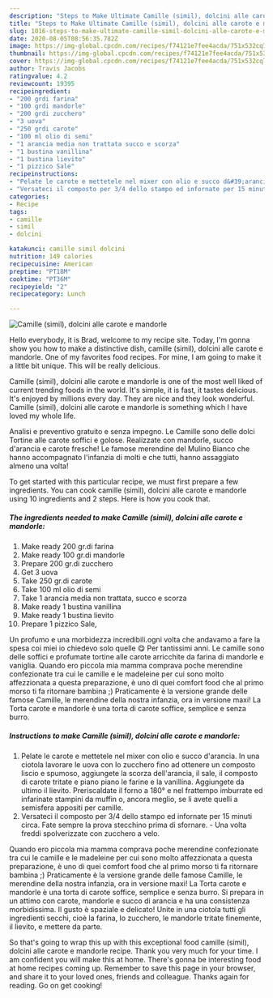 ```yaml
---
description: "Steps to Make Ultimate Camille (simil), dolcini alle carote e mandorle"
title: "Steps to Make Ultimate Camille (simil), dolcini alle carote e mandorle"
slug: 1016-steps-to-make-ultimate-camille-simil-dolcini-alle-carote-e-mandorle
date: 2020-08-05T08:56:35.782Z
image: https://img-global.cpcdn.com/recipes/f74121e7fee4acda/751x532cq70/camille-simil-dolcini-alle-carote-e-mandorle-recipe-main-photo.jpg
thumbnail: https://img-global.cpcdn.com/recipes/f74121e7fee4acda/751x532cq70/camille-simil-dolcini-alle-carote-e-mandorle-recipe-main-photo.jpg
cover: https://img-global.cpcdn.com/recipes/f74121e7fee4acda/751x532cq70/camille-simil-dolcini-alle-carote-e-mandorle-recipe-main-photo.jpg
author: Travis Jacobs
ratingvalue: 4.2
reviewcount: 19395
recipeingredient:
- "200 grdi farina"
- "100 grdi mandorle"
- "200 grdi zucchero"
- "3 uova"
- "250 grdi carote"
- "100 ml olio di semi"
- "1 arancia media non trattata succo e scorza"
- "1 bustina vanillina"
- "1 bustina lievito"
- "1 pizzico Sale"
recipeinstructions:
- "Pelate le carote e mettetele nel mixer con olio e succo d&#39;arancia. In una ciotola lavorare le uova con lo zucchero fino ad ottenere un composto liscio e spumoso, aggiungete la scorza dell&#39;arancia, il sale, il composto di carote tritate e piano piano le farine e la vanillina. Aggiungete da ultimo il lievito. Preriscaldate il forno a 180° e nel frattempo imburrate ed infarinate stampini da muffin o, ancora meglio, se li avete quelli a semisfera appositi per camille."
- "Versateci il composto per 3/4 dello stampo ed infornate per 15 minuti circa. Fate sempre la prova stecchino prima di sfornare.  Una volta freddi spolverizzate con zucchero a velo."
categories:
- Recipe
tags:
- camille
- simil
- dolcini

katakunci: camille simil dolcini 
nutrition: 149 calories
recipecuisine: American
preptime: "PT18M"
cooktime: "PT36M"
recipeyield: "2"
recipecategory: Lunch

---
```



![Camille (simil), dolcini alle carote e mandorle](https://img-global.cpcdn.com/recipes/f74121e7fee4acda/751x532cq70/camille-simil-dolcini-alle-carote-e-mandorle-recipe-main-photo.jpg)

Hello everybody, it is Brad, welcome to my recipe site. Today, I'm gonna show you how to make a distinctive dish, camille (simil), dolcini alle carote e mandorle. One of my favorites food recipes. For mine, I am going to make it a little bit unique. This will be really delicious.

Camille (simil), dolcini alle carote e mandorle is one of the most well liked of current trending foods in the world. It's simple, it is fast, it tastes delicious. It's enjoyed by millions every day. They are nice and they look wonderful. Camille (simil), dolcini alle carote e mandorle is something which I have loved my whole life.

Analisi e preventivo gratuito e senza impegno. Le Camille sono delle dolci Tortine alle carote soffici e golose. Realizzate con mandorle, succo d&#39;arancia e carote fresche! Le famose merendine del Mulino Bianco che hanno accompagnato l&#39;infanzia di molti e che tutti, hanno assaggiato almeno una volta!


To get started with this particular recipe, we must first prepare a few ingredients. You can cook camille (simil), dolcini alle carote e mandorle using 10 ingredients and 2 steps. Here is how you cook that.

<!--inarticleads1-->

##### The ingredients needed to make Camille (simil), dolcini alle carote e mandorle:

1. Make ready 200 gr.di farina
1. Make ready 100 gr.di mandorle
1. Prepare 200 gr.di zucchero
1. Get 3 uova
1. Take 250 gr.di carote
1. Take 100 ml olio di semi
1. Take 1 arancia media non trattata, succo e scorza
1. Make ready 1 bustina vanillina
1. Make ready 1 bustina lievito
1. Prepare 1 pizzico Sale,


Un profumo e una morbidezza incredibili.ogni volta che andavamo a fare la spesa coi miei io chiedevo solo quelle 😋 Per tantissimi anni. Le camille sono delle soffici e profumate tortine alle carote arricchite da farina di mandorle e vaniglia. Quando ero piccola mia mamma comprava poche merendine confezionate tra cui le camille e le madeleine per cui sono molto affezzionata a questa preparazione, è uno di quei comfort food che al primo morso ti fa ritornare bambina ;) Praticamente è la versione grande delle famose Camille, le merendine della nostra infanzia, ora in versione maxi! La Torta carote e mandorle è una torta di carote soffice, semplice e senza burro. 

<!--inarticleads2-->

##### Instructions to make Camille (simil), dolcini alle carote e mandorle:

1. Pelate le carote e mettetele nel mixer con olio e succo d&#39;arancia. In una ciotola lavorare le uova con lo zucchero fino ad ottenere un composto liscio e spumoso, aggiungete la scorza dell&#39;arancia, il sale, il composto di carote tritate e piano piano le farine e la vanillina. Aggiungete da ultimo il lievito. Preriscaldate il forno a 180° e nel frattempo imburrate ed infarinate stampini da muffin o, ancora meglio, se li avete quelli a semisfera appositi per camille.
1. Versateci il composto per 3/4 dello stampo ed infornate per 15 minuti circa. Fate sempre la prova stecchino prima di sfornare.  - Una volta freddi spolverizzate con zucchero a velo.


Quando ero piccola mia mamma comprava poche merendine confezionate tra cui le camille e le madeleine per cui sono molto affezzionata a questa preparazione, è uno di quei comfort food che al primo morso ti fa ritornare bambina ;) Praticamente è la versione grande delle famose Camille, le merendine della nostra infanzia, ora in versione maxi! La Torta carote e mandorle è una torta di carote soffice, semplice e senza burro. Si prepara in un attimo con carote, mandorle e succo di arancia e ha una consistenza morbidissima. Il gusto è spaziale e delicato! Unite in una ciotola tutti gli ingredienti secchi, cioè la farina, lo zucchero, le mandorle tritate finemente, il lievito, e mettere da parte. 

So that's going to wrap this up with this exceptional food camille (simil), dolcini alle carote e mandorle recipe. Thank you very much for your time. I am confident you will make this at home. There's gonna be interesting food at home recipes coming up. Remember to save this page in your browser, and share it to your loved ones, friends and colleague. Thanks again for reading. Go on get cooking!
